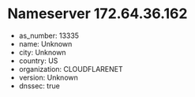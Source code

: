 # Nameserver 172.64.36.162

* as_number: 13335
* name: Unknown
* city: Unknown
* country: US
* organization: CLOUDFLARENET
* version: Unknown
* dnssec: true
